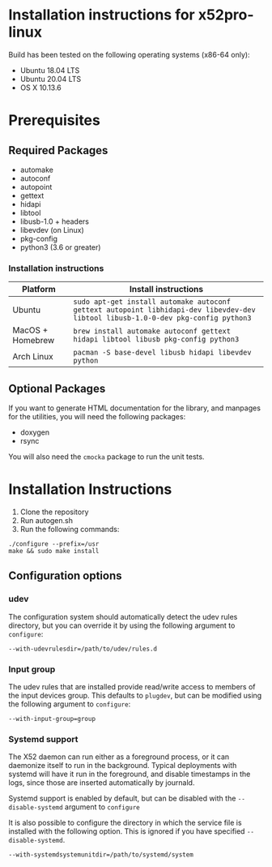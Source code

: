 Installation instructions for x52pro-linux
==========================================

Build has been tested on the following operating systems (x86-64 only):

* Ubuntu 18.04 LTS
* Ubuntu 20.04 LTS
* OS X 10.13.6

# Prerequisites

## Required Packages

* automake
* autoconf
* autopoint
* gettext
* hidapi
* libtool
* libusb-1.0 + headers
* libevdev (on Linux)
* pkg-config
* python3 (3.6 or greater)

### Installation instructions

| Platform | Install instructions |
| -------- | -------------------- |
| Ubuntu   | `sudo apt-get install automake autoconf gettext autopoint libhidapi-dev libevdev-dev libtool libusb-1.0-0-dev pkg-config python3` |
| MacOS + Homebrew  | `brew install automake autoconf gettext hidapi libtool libusb pkg-config python3` |
| Arch Linux | `pacman -S base-devel libusb hidapi libevdev python` |

## Optional Packages

If you want to generate HTML documentation for the library, and manpages for
the utilities, you will need the following packages:

* doxygen
* rsync

You will also need the `cmocka` package to run the unit tests.

# Installation Instructions

1. Clone the repository
2. Run autogen.sh
3. Run the following commands:
```
./configure --prefix=/usr
make && sudo make install
```

## Configuration options

### udev

The configuration system should automatically detect the udev rules directory,
but you can override it by using the following argument to `configure`:

```
--with-udevrulesdir=/path/to/udev/rules.d
```

### Input group

The udev rules that are installed provide read/write access to members of the
input devices group. This defaults to `plugdev`, but can be modified using
the following argument to `configure`:

```
--with-input-group=group
```

### Systemd support

The X52 daemon can run either as a foreground process, or it can daemonize
itself to run in the background. Typical deployments with systemd will have it
run in the foreground, and disable timestamps in the logs, since those are
inserted automatically by journald.

Systemd support is enabled by default, but can be disabled with the
`--disable-systemd` argument to `configure`

It is also possible to configure the directory in which the service file is
installed with the following option. This is ignored if you have specified
`--disable-systemd`.

```
--with-systemdsystemunitdir=/path/to/systemd/system
```
